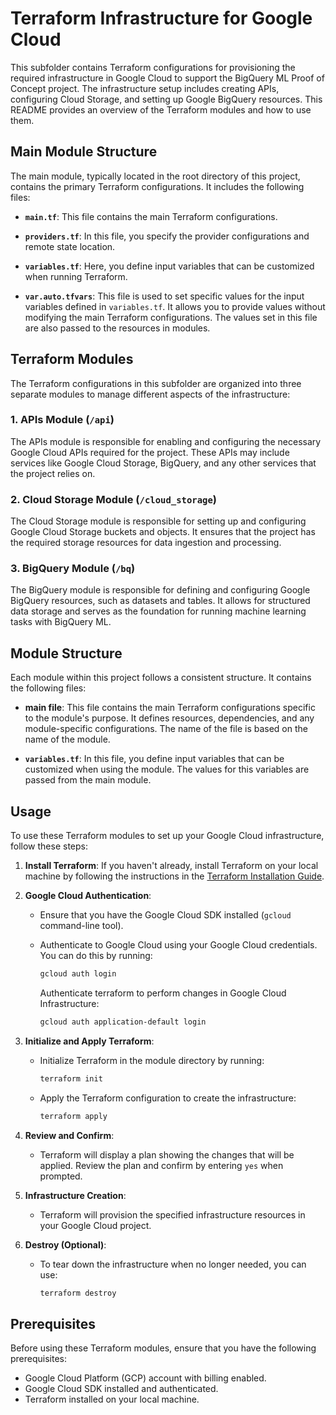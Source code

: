 # Terraform Infrastructure for Google Cloud

This subfolder contains Terraform configurations for provisioning the required infrastructure in Google Cloud to support the BigQuery ML Proof of Concept project. The infrastructure setup includes creating APIs, configuring Cloud Storage, and setting up Google BigQuery resources. This README provides an overview of the Terraform modules and how to use them.

## Main Module Structure

The main module, typically located in the root directory of this project, contains the primary Terraform configurations. It includes the following files:

- **`main.tf`**: This file contains the main Terraform configurations.

- **`providers.tf`**: In this file, you specify the provider configurations and remote state location.

- **`variables.tf`**: Here, you define input variables that can be customized when running Terraform.

- **`var.auto.tfvars`**: This file is used to set specific values for the input variables defined in `variables.tf`. It allows you to provide values without modifying the main Terraform configurations. The values set in this file are also passed to the resources in modules.

## Terraform Modules

The Terraform configurations in this subfolder are organized into three separate modules to manage different aspects of the infrastructure:

### 1. **APIs Module (`/api`)**

The APIs module is responsible for enabling and configuring the necessary Google Cloud APIs required for the project. These APIs may include services like Google Cloud Storage, BigQuery, and any other services that the project relies on.

### 2. **Cloud Storage Module (`/cloud_storage`)**

The Cloud Storage module is responsible for setting up and configuring Google Cloud Storage buckets and objects. It ensures that the project has the required storage resources for data ingestion and processing.

### 3. **BigQuery Module (`/bq`)**

The BigQuery module is responsible for defining and configuring Google BigQuery resources, such as datasets and tables. It allows for structured data storage and serves as the foundation for running machine learning tasks with BigQuery ML.

## Module Structure

Each module within this project follows a consistent structure. It contains the following files:

- **main file**: This file contains the main Terraform configurations specific to the module's purpose. It defines resources, dependencies, and any module-specific configurations. The name of the file is based on the name of the module.

- **`variables.tf`**: In this file, you define input variables that can be customized when using the module. The values for this variables are passed from the main module.

## Usage

To use these Terraform modules to set up your Google Cloud infrastructure, follow these steps:

1. **Install Terraform**: If you haven't already, install Terraform on your local machine by following the instructions in the [Terraform Installation Guide](https://learn.hashicorp.com/tutorials/terraform/install-cli).

2. **Google Cloud Authentication**:

   - Ensure that you have the Google Cloud SDK installed (`gcloud` command-line tool).
   - Authenticate to Google Cloud using your Google Cloud credentials. You can do this by running:

     ```sh
     gcloud auth login
     ```

     Authenticate terraform to perform changes in Google Cloud Infrastructure:

     ```sh
     gcloud auth application-default login


3. **Initialize and Apply Terraform**:

   - Initialize Terraform in the module directory by running:

     ```sh
     terraform init
     ```

   - Apply the Terraform configuration to create the infrastructure:

     ```sh
     terraform apply
     ```

4. **Review and Confirm**:

   - Terraform will display a plan showing the changes that will be applied. Review the plan and confirm by entering `yes` when prompted.

5. **Infrastructure Creation**:

   - Terraform will provision the specified infrastructure resources in your Google Cloud project.

6. **Destroy (Optional)**:

   - To tear down the infrastructure when no longer needed, you can use:

     ```sh
     terraform destroy
     ```

## Prerequisites

Before using these Terraform modules, ensure that you have the following prerequisites:

- Google Cloud Platform (GCP) account with billing enabled.
- Google Cloud SDK installed and authenticated.
- Terraform installed on your local machine.